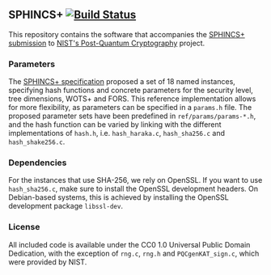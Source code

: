 ## SPHINCS+ [![Build Status](https://travis-ci.org/sphincs/sphincsplus.svg?branch=master)](https://travis-ci.org/sphincs/sphincsplus)

This repository contains the software that accompanies the [SPHINCS+ submission](https://sphincs.org/) to [NIST's Post-Quantum Cryptography](https://csrc.nist.gov/Projects/Post-Quantum-Cryptography) project.

### Parameters

The [SPHINCS+ specification](https://sphincs.org/data/sphincs+-specification.pdf) proposed a set of 18 named instances, specifying hash functions and concrete parameters for the security level, tree dimensions, WOTS+ and FORS. This reference implementation allows for more flexibility, as parameters can be specified in a `params.h` file. The proposed parameter sets have been predefined in `ref/params/params-*.h`, and the hash function can be varied by linking with the different implementations of `hash.h`, i.e. `hash_haraka.c`, `hash_sha256.c` and `hash_shake256.c`.

### Dependencies

For the instances that use SHA-256, we rely on OpenSSL. If you want to use `hash_sha256.c`, make sure to install the OpenSSL development headers. On Debian-based systems, this is achieved by installing the OpenSSL development package `libssl-dev`.

### License

All included code is available under the CC0 1.0 Universal Public Domain Dedication, with the exception of `rng.c`, `rng.h` and `PQCgenKAT_sign.c`, which were provided by NIST.
